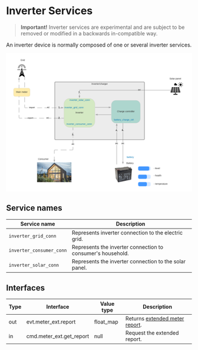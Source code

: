 # Inverter Services

> **Important!** Inverter services are experimental and are subject to be removed or modified in a backwards in-compatible way.

An inverter device is normally composed of one or several inverter services.

![Inverter and Battery](./../../static/inverter.png)

## Service names

| Service name             | Description                                                 |
|--------------------------|-------------------------------------------------------------|
| `inverter_grid_conn`     | Represents inverter connection to the electric grid.        |
| `inverter_consumer_conn` | Represents the inverter connection to consumer's household. |
| `inverter_solar_conn`    | Represents the inverter connection to the solar panel.      |

## Interfaces

| Type | Interface                | Value type | Description                                                              |
|------|--------------------------|------------|--------------------------------------------------------------------------|
| out  | evt.meter_ext.report     | float_map  | Returns [extended meter report](/device_services/generic/meter.md#definitions). |
| in   | cmd.meter_ext.get_report | null       | Request the extended report.                                             |
